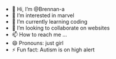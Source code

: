 - 👋 Hi, I’m @Brennan-a
- 👀 I’m interested in marvel
- 🌱 I’m currently learning coding
- 💞️ I’m looking to collaborate on websites
- 📫 How to reach me ...
- 😄 Pronouns: just girl
- ⚡ Fun fact: Autism is on high alert

<!---
Brennan-a/Brennan-a is a ✨ special ✨ repository because its `README.md` (this file) appears on your GitHub profile.
You can click the Preview link to take a look at your changes.
--->
